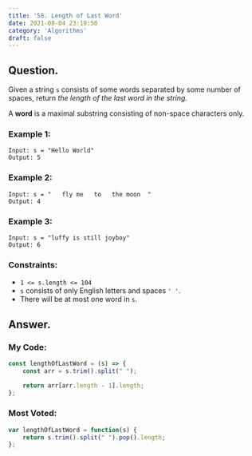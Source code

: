 ```yaml
---
title: '58. Length of Last Word'
date: 2021-08-04 23:19:50
category: 'Algorithms'
draft: false
---
```


## Question.

Given a string `s` consists of some words separated by some number of spaces, return *the length of the last word in the string.*

A **word** is a maximal substring consisting of non-space characters only.


### Example 1:
```
Input: s = "Hello World"
Output: 5
```

### Example 2:
```
Input: s = "   fly me   to   the moon  "
Output: 4
```

### Example 3:
```
Input: s = "luffy is still joyboy"
Output: 6
```



### Constraints: 

- `1 <= s.length <= 104`
- `s` consists of only English letters and spaces `' '`.
- There will be at most one word in `s`.

## Answer.

### My Code:

```js
const lengthOfLastWord = (s) => {
    const arr = s.trim().split(" ");

    return arr[arr.length - 1].length;
};
```



### Most Voted:

```js
var lengthOfLastWord = function(s) {
    return s.trim().split(" ").pop().length;
};
```
